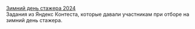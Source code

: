 [Зимний день стажера 2024](https://coderun.yandex.ru/selections/winter-intern-2024)  
Задания из Яндекс Контеста, которые давали участникам при отборе на зимний день стажера.
